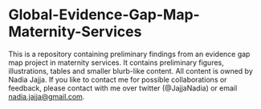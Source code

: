 # Global-Evidence-Gap-Map-Maternity-Services
This is a repository containing preliminary findings from an evidence gap map project in maternity services. It contains preliminary figures, illustrations, tables and smaller blurb-like content. All content is owned by Nadia Jajja.
If you like to contact me for possible collaborations or feedback, please contact with me over twitter (@JajjaNadia) or email nadia.jajja@gmail.com.
